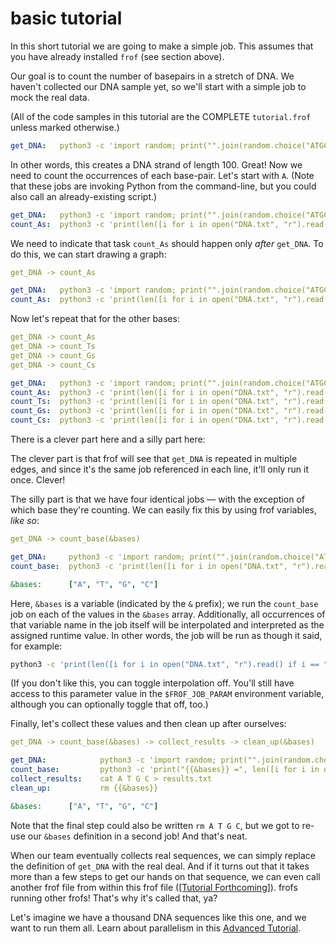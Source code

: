 # basic tutorial

In this short tutorial we are going to make a simple job. This assumes that you have already installed `frof` (see section above).

Our goal is to count the number of basepairs in a stretch of DNA. We haven't collected our DNA sample yet, so we'll start with a simple job to mock the real data.

(All of the code samples in this tutorial are the COMPLETE `tutorial.frof` unless marked otherwise.)

```yml
get_DNA:   python3 -c 'import random; print("".join(random.choice("ATGC") for _ in range(100)))' > DNA.txt
```

In other words, this creates a DNA strand of length 100. Great! Now we need to count the occurrences of each base-pair. Let's start with `A`. (Note that these jobs are invoking Python from the command-line, but you could also call an already-existing script.)

```yml
get_DNA:   python3 -c 'import random; print("".join(random.choice("ATGC") for _ in range(100)))' > DNA.txt
count_As:  python3 -c 'print(len([i for i in open("DNA.txt", "r").read() if i == "A"]))' > A
```

We need to indicate that task `count_As` should happen only _after_ `get_DNA`. To do this, we can start drawing a graph:

```yml
get_DNA -> count_As

get_DNA:   python3 -c 'import random; print("".join(random.choice("ATGC") for _ in range(100)))' > DNA.txt
count_As:  python3 -c 'print(len([i for i in open("DNA.txt", "r").read() if i == "A"]))' > A
```

Now let's repeat that for the other bases:

```yml
get_DNA -> count_As
get_DNA -> count_Ts
get_DNA -> count_Gs
get_DNA -> count_Cs

get_DNA:   python3 -c 'import random; print("".join(random.choice("ATGC") for _ in range(100)))' > DNA.txt
count_As:  python3 -c 'print(len([i for i in open("DNA.txt", "r").read() if i == "A"]))' > A
count_Ts:  python3 -c 'print(len([i for i in open("DNA.txt", "r").read() if i == "T"]))' > T
count_Gs:  python3 -c 'print(len([i for i in open("DNA.txt", "r").read() if i == "G"]))' > G
count_Cs:  python3 -c 'print(len([i for i in open("DNA.txt", "r").read() if i == "C"]))' > C
```

There is a clever part here and a silly part here:

The clever part is that frof will see that `get_DNA` is repeated in multiple edges, and since it's the same job referenced in each line, it'll only run it once. Clever!

The silly part is that we have four identical jobs — with the exception of which base they're counting. We can easily fix this by using frof variables, _like so_:

```yml
get_DNA -> count_base(&bases)

get_DNA:     python3 -c 'import random; print("".join(random.choice("ATGC") for _ in range(100)))' > DNA.txt
count_base:  python3 -c 'print(len([i for i in open("DNA.txt", "r").read() if i == "{{&bases}}"]))' > {{&bases}}

&bases:      ["A", "T", "G", "C"]
```

Here, `&bases` is a variable (indicated by the `&` prefix); we run the `count_base` job on each of the values in the `&bases` array. Additionally, all occurrences of that variable name in the job itself will be interpolated and interpreted as the assigned runtime value. In other words, the job will be run as though it said, for example:

```bash
python3 -c 'print(len([i for i in open("DNA.txt", "r").read() if i == "A"]))' > A
```

(If you don't like this, you can toggle interpolation off. You'll still have access to this parameter value in the `$FROF_JOB_PARAM` environment variable, although you can optionally toggle that off, too.)

Finally, let's collect these values and then clean up after ourselves:

```yml
get_DNA -> count_base(&bases) -> collect_results -> clean_up(&bases)

get_DNA:            python3 -c 'import random; print("".join(random.choice("ATGC") for _ in range(100)))' > DNA.txt
count_base:         python3 -c 'print("{{&bases}} =", len([i for i in open("DNA.txt", "r").read() if i == "{{&bases}}"]))' > {{&bases}}
collect_results:    cat A T G C > results.txt
clean_up:           rm {{&bases}}

&bases:      ["A", "T", "G", "C"]

```

Note that the final step could also be written `rm A T G C`, but we got to re-use our `&bases` definition in a second job! And that's neat.

When our team eventually collects real sequences, we can simply replace the definition of `get_DNA` with the real deal. And if it turns out that it takes more than a few steps to get our hands on that sequence, we can even call another frof file from within this frof file ([[Tutorial Forthcoming]](#)). frofs running other frofs! That's why it's called that, ya?

Let's imagine we have a thousand DNA sequences like this one, and we want to run them all. Learn about parallelism in this [Advanced Tutorial](Advanced.md).

